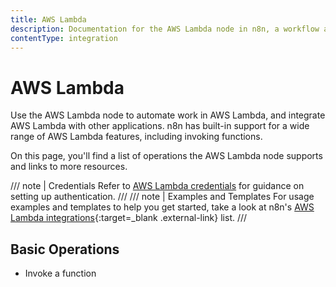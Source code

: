 ```yaml
---
title: AWS Lambda
description: Documentation for the AWS Lambda node in n8n, a workflow automation platform. Includes details of operations and configuration, and links to examples and credentials information.
contentType: integration
---
```


# AWS Lambda

Use the AWS Lambda node to automate work in AWS Lambda, and integrate AWS Lambda with other applications. n8n has built-in support for a wide range of AWS Lambda features, including invoking functions.

On this page, you'll find a list of operations the AWS Lambda node supports and links to more resources.

/// note | Credentials
Refer to [AWS Lambda credentials](/integrations/builtin/credentials/aws/) for guidance on setting up authentication. 
///
/// note | Examples and Templates
For usage examples and templates to help you get started, take a look at n8n's [AWS Lambda integrations](https://n8n.io/integrations/aws-lambda/){:target=_blank .external-link} list.
///


## Basic Operations

* Invoke a function
